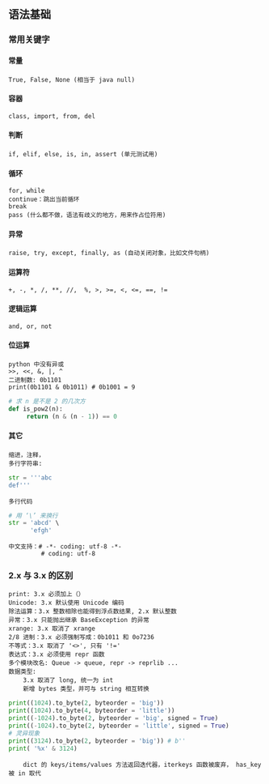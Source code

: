 
## 语法基础
### 常用关键字
#### 常量
    True, False, None (相当于 java null)
#### 容器
    class, import, from, del
#### 判断
    if, elif, else, is, in, assert (单元测试用)
#### 循环
    for, while 
    continue：跳出当前循环
    break
    pass (什么都不做，语法有歧义的地方，用来作占位符用)
#### 异常
    raise, try, except, finally, as (自动关闭对象，比如文件句柄)
#### 运算符
    +, -, *, /, **, //,  %, >, >=, <, <=, ==, !=
#### 逻辑运算
    and, or, not
#### 位运算
    python 中没有异或
    >>, <<, &, |, ^ 
    二进制数: 0b1101
    print(0b1101 & 0b1011) # 0b1001 = 9
    
```python
# 求 n 是不是 2 的几次方
def is_pow2(n):
     return (n & (n - 1)) == 0
```
#### 其它
    缩进，注释，
    多行字符串:
```python
str = '''abc
def'''
```
    
    多行代码
```python
# 用 ‘\’ 来换行
str = 'abcd' \
      'efgh'
```

    中文支持：# -*- coding: utf-8 -*-
             # coding: utf-8
### 2.x 与 3.x 的区别
    print: 3.x 必须加上（）
    Unicode: 3.x 默认使用 Unicode 编码
    除法运算：3.x 整数相除也能得到浮点数结果, 2.x 默认整数
    异常：3.x 只能抛出继承 BaseException 的异常
    xrange: 3.x 取消了 xrange
    2/8 进制：3.x 必须强制写成：0b1011 和 0o7236
    不等式：3.x 取消了 '<>', 只有 '!='
    表达式：3.x 必须使用 repr 函数
    多个模块改名: Queue -> queue, repr -> reprlib ...
    数据类型:
        3.x 取消了 long, 统一为 int
        新增 bytes 类型，并可与 string 相互转换
```python
print((1024).to_byte(2, byteorder = 'big'))
print((1024).to_byte(4, byteorder = 'little'))
print((-1024).to_byte(2, byteorder = 'big', signed = True)
print((-1024).to_byte(2, byteorder = 'little', signed = True)
# 灵异现象
print((3124).to_byte(2, byteorder = 'big')) # b''
print( '%x' & 3124)
```

        dict 的 keys/items/values 方法返回迭代器，iterkeys 函数被废弃， has_key 被 in 取代
    
	